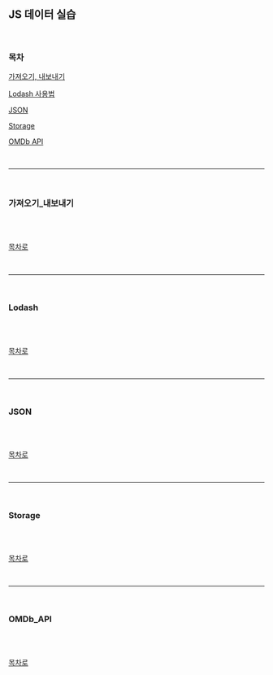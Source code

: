 ## JS 데이터 실습

<br />

### 목차

[가져오기, 내보내기](#가져오기_내보내기)

[Lodash 사용법](#Lodash)

[JSON](#JSON)

[Storage](#Storage)

[OMDb API](#OMDb_API)

<br />

---

<br />

### 가져오기_내보내기

<br />



<br />

[목차로](#목차)

<br />

---

<br />

### Lodash

<br />



<br />

[목차로](#목차)

<br />

---

<br />

### JSON

<br />



<br />

[목차로](#목차)

<br />

---

<br />

### Storage

<br />



<br />

[목차로](#목차)

<br />

---

<br />

### OMDb_API

<br />



<br />

[목차로](#목차)

<br />
